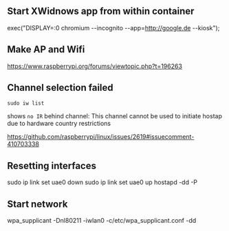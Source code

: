## Start XWidnows app from within container

exec("DISPLAY=:0 chromium --incognito --app=http://google.de --kiosk");


## Make AP and Wifi

https://www.raspberrypi.org/forums/viewtopic.php?t=196263


## Channel selection failed

```
sudo iw list
```

shows `no IR` behind channel: This channel cannot be used
to initiate hostap due to hardware country restrictions

https://github.com/raspberrypi/linux/issues/2619#issuecomment-410703338

## Resetting interfaces

sudo ip link set uae0 down
sudo ip link set uae0 up
hostapd -dd -P


## Start network

wpa_supplicant  -Dnl80211 -iwlan0 -c/etc/wpa_supplicant.conf -dd
